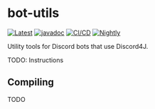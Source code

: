 # bot-utils
[![Latest](https://maven-badges.herokuapp.com/maven-central/dev.sympho/bot-utils/badge.svg)](https://search.maven.org/artifact/dev.sympho/bot-utils) [![javadoc](https://javadoc.io/badge2/dev.sympho/bot-utils/javadoc.svg)](https://javadoc.io/doc/dev.sympho/bot-utils) [![CI/CD](https://github.com/tmarback/bot-utils/actions/workflows/ci-cd.yml/badge.svg?branch=main)](https://github.com/tmarback/bot-utils/actions/workflows/ci-cd.yml) [![Nightly](https://github.com/tmarback/bot-utils/actions/workflows/nightly.yml/badge.svg)](https://github.com/tmarback/bot-utils/actions/workflows/nightly.yml)

Utility tools for Discord bots that use Discord4J.

TODO: Instructions

## Compiling

TODO
